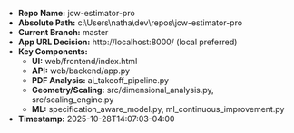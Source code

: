 - **Repo Name:** jcw-estimator-pro
- **Absolute Path:** c:\Users\natha\dev\repos\jcw-estimator-pro
- **Current Branch:** master
- **App URL Decision:** http://localhost:8000/ (local preferred)
- **Key Components:**
  - **UI:** web/frontend/index.html
  - **API:** web/backend/app.py
  - **PDF Analysis:** ai_takeoff_pipeline.py
  - **Geometry/Scaling:** src/dimensional_analysis.py, src/scaling_engine.py
  - **ML:** specification_aware_model.py, ml_continuous_improvement.py
- **Timestamp:** 2025-10-28T14:07:03-04:00
